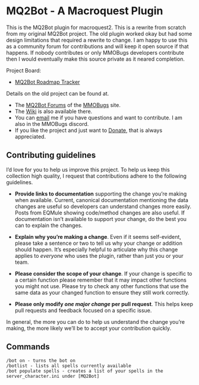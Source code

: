 # MQ2Bot - A Macroquest Plugin

This is the MQ2Bot plugin for macroquest2. This is a rewrite from scratch from my original MQ2Bot project.
The old plugin worked okay but had some design limitations that required a rewrite to change. 
I am happy to use this as a community forum for contributions and will keep it open source if that happens. 
If nobody contributes or only MMOBugs developers contribute then I would eventually make this source private as it neared completion. 

Project Board:
- [MQ2Bot Roadmap Tracker][GLO_Board]

Details on the old project can be found at. 
- The [MQ2Bot Forums][forum] of the [MMOBugs][mmobugs] site.
- The [Wiki][wiki] is also available there.
- You can [email][email] me if you have questions and want to contribute. I am also in the MMOBugs discord.
- If you like the project and just want to [Donate][donate], that is always appreciated.

[GLO_Board]: https://app.gitkraken.com/glo/board/Xg3hmI40NwAQ87cJ
[mmobugs]: https://www.mmobugs.com/
[forum]: https://www.mmobugs.com/forums/forum132/
[wiki]: http://www.mmobugs.com/wiki/index.php/MQ2Bot
[email]: petesampras.mmobugs@gmail.com
[donate]: https://www.paypal.com/cgi-bin/webscr?cmd=_donations&business=PeteSampras%2eMMOBugs%40Gmail%2ecom&lc=US&item_name=PeteSampras&no_note=0&currency_code=USD&bn=PP%2dDonationsBF%3abtn_donateCC_LG%2egif%3aNonHostedGuest

## Contributing guidelines

I’d love for you to help us improve this project. To help us keep this collection
high quality, I request that contributions adhere to the following guidelines.

- **Provide links to documentation** supporting the change you’re making when available.
  Current, canonical documentation mentioning the data changes are useful so developers can understand changes more easily.
  Posts from EQMule showing code/method changes are also useful.
  If documentation isn’t available to support your change, do the best you can to explain the changes.

- **Explain why you’re making a change**. Even if it seems self-evident, please
  take a sentence or two to tell us why your change or addition should happen.
  It’s especially helpful to articulate why this change applies to _everyone_
  who uses the plugin, rather than just you or your team.

- **Please consider the scope of your change**. If your change is specific to a
  certain function please remember that it may impact other functions you might not use.
  Please try to check any other functions that use the same data as your changed function
  to ensure they still work correctly.

- **Please only modify _one major change_ per pull request**. This helps keep pull
  requests and feedback focused on a specific issue.

In general, the more you can do to help us understand the change you’re making,
the more likely we’ll be to accept your contribution quickly.

## Commands

```
/bot on - turns the bot on
/botlist - lists all spells currently available
/bot populate spells - creates a list of your spells in the server_character.ini under [MQ2Bot]
```
